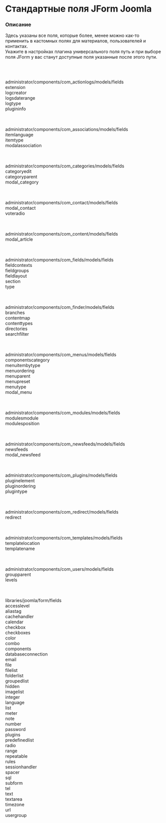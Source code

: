# Стандартные поля JForm Joomla

### Описание
Здесь указаны все поля, которые более, менее можно как-то применить в кастомных полях для материалов, пользователей и контактах. <br/>
Укажите в настройках плагина универсального поля путь и при выборе поля JForm у вас станут доступные поля указанные после этого пути.

<br/><br/>

administrator/components/com_actionlogs/models/fields <br/>
extension<br/>
logcreator<br/>
logsdaterange<br/>
logtype<br/>
plugininfo<br/>
<br/>
<br/>

administrator/components/com_associations/models/fields<br/>
itemlanguage<br/>
itemtype<br/>
modalassociation<br/>
<br/>
<br/>

administrator/components/com_categories/models/fields<br/>
categoryedit<br/>
categoryparent<br/>
modal_category<br/>
<br/>
<br/>


administrator/components/com_contact/models/fields<br/>
modal_contact<br/>
voteradio<br/>
<br/>
<br/>


administrator/components/com_content/models/fields<br/>
modal_article<br/>
<br/>
<br/>


administrator/components/com_fields/models/fields<br/>
fieldcontexts<br/>
fieldgroups<br/>
fieldlayout<br/>
section<br/>
type<br/>
<br/>
<br/>


administrator/components/com_finder/models/fields<br/>
branches<br/>
contentmap<br/>
contenttypes<br/>
directories<br/>
searchfilter<br/>
<br/>
<br/>


administrator/components/com_menus/models/fields<br/>
componentscategory<br/>
menuitembytype<br/>
menuordering<br/>
menuparent<br/>
menupreset<br/>
menutype<br/>
modal_menu<br/>
<br/>
<br/>


administrator/components/com_modules/models/fields<br/>
modulesmodule<br/>
modulesposition<br/>
<br/>
<br/>



administrator/components/com_newsfeeds/models/fields<br/>
newsfeeds<br/>
modal_newsfeed<br/>
<br/>
<br/>


administrator/components/com_plugins/models/fields<br/>
pluginelement<br/>
pluginordering<br/>
plugintype<br/>
<br/>
<br/>

administrator/components/com_redirect/models/fields<br/>
redirect<br/>
<br/>
<br/>

administrator/components/com_templates/models/fields<br/>
templatelocation<br/>
templatename<br/>
<br/>
<br/>

administrator/components/com_users/models/fields<br/>
groupparent<br/>
levels<br/>
<br/>
<br/>


libraries/joomla/form/fields<br/>
accesslevel<br/>
aliastag<br/>
cachehandler<br/>
calendar<br/>
checkbox<br/>
checkboxes<br/>
color<br/>
combo<br/>
components<br/>
databaseconnection<br/>
email<br/>
file<br/>
filelist<br/>
folderlist<br/>
groupedlist<br/>
hidden<br/>
imagelist<br/>
integer<br/>
language<br/>
list<br/>
meter<br/>
note<br/>
number<br/>
password<br/>
plugins<br/>
predefinedlist<br/>
radio<br/>
range<br/>
repeatable<br/>
rules<br/>
sessionhandler<br/>
spacer<br/>
sql<br/>
subform<br/>
tel<br/>
text<br/>
textarea<br/>
timezone<br/>
url<br/>
usergroup<br/>